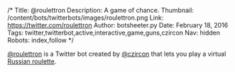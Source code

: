 /*
Title: @roulettron
Description: A game of chance.
Thumbnail: /content/bots/twitterbots/images/roulettron.png
Link: https://twitter.com/roulettron
Author: botsheeter.py
Date: February 18, 2016
Tags: twitter,twitterbot,active,interactive,game,guns,czircon
Nav: hidden
Robots: index,follow
*/

[@roulettron](https://twitter.com/roulettron) is a Twitter bot created by [@czircon](https://twitter.com/czircon) that lets you play a virtual [Russian roulette](https://en.wikipedia.org/wiki/Russian_roulette).
